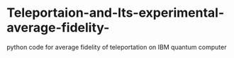 # Teleportaion-and-Its-experimental-average-fidelity-
python code for average fidelity of teleportation on IBM quantum computer 
